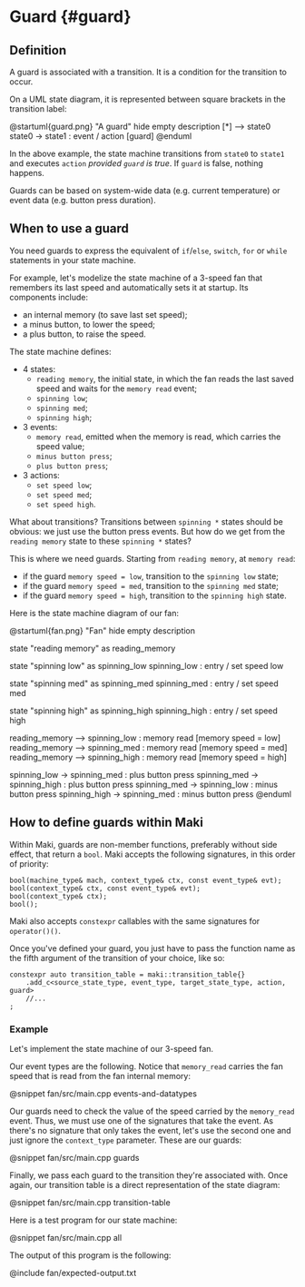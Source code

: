 # Guard {#guard}

## Definition

A guard is associated with a transition. It is a condition for the transition to occur.

On a UML state diagram, it is represented between square brackets in the transition label:

@startuml{guard.png} "A guard"
hide empty description
[*] --> state0
state0 -> state1 : event / action [guard]
@enduml

In the above example, the state machine transitions from `state0` to `state1` and executes `action` *provided `guard` is true*. If `guard` is false, nothing happens.

Guards can be based on system-wide data (e.g. current temperature) or event data (e.g. button press duration).

## When to use a guard

You need guards to express the equivalent of `if`/`else`, `switch`, `for` or `while` statements in your state machine.

For example, let's modelize the state machine of a 3-speed fan that remembers its last speed and automatically sets it at startup. Its components include:

* an internal memory (to save last set speed);
* a minus button, to lower the speed;
* a plus button, to raise the speed.

The state machine defines:

* 4 states:
    * `reading memory`, the initial state, in which the fan reads the last saved speed and waits for the `memory read` event;
    * `spinning low`;
    * `spinning med`;
    * `spinning high`;
* 3 events:
    * `memory read`, emitted when the memory is read, which carries the speed value;
    * `minus button press`;
    * `plus button press`;
* 3 actions:
    * `set speed low`;
    * `set speed med`;
    * `set speed high`.

What about transitions? Transitions between `spinning *` states should be obvious: we just use the button press events. But how do we get from the `reading memory` state to these `spinning *` states?

This is where we need guards. Starting from `reading memory`, at `memory read`:

* if the guard `memory speed = low`, transition to the `spinning low` state;
* if the guard `memory speed = med`, transition to the `spinning med` state;
* if the guard `memory speed = high`, transition to the `spinning high` state.

Here is the state machine diagram of our fan:

@startuml{fan.png} "Fan"
hide empty description

state "reading memory" as reading_memory

state "spinning low" as spinning_low
spinning_low : entry / set speed low

state "spinning med" as spinning_med
spinning_med : entry / set speed med

state "spinning high" as spinning_high
spinning_high : entry / set speed high

reading_memory --> spinning_low : memory read [memory speed = low]
reading_memory --> spinning_med : memory read [memory speed = med]
reading_memory --> spinning_high : memory read [memory speed = high]

spinning_low -> spinning_med : plus button press
spinning_med -> spinning_high : plus button press
spinning_med -> spinning_low : minus button press
spinning_high -> spinning_med : minus button press
@enduml

## How to define guards within Maki

Within Maki, guards are non-member functions, preferably without side effect, that return a `bool`. Maki accepts the following signatures, in this order of priority:

~~~{.cpp}
bool(machine_type& mach, context_type& ctx, const event_type& evt);
bool(context_type& ctx, const event_type& evt);
bool(context_type& ctx);
bool();
~~~

Maki also accepts `constexpr` callables with the same signatures for `operator()()`.

Once you've defined your guard, you just have to pass the function name as the fifth argument of the transition of your choice, like so:

~~~{.cpp}
constexpr auto transition_table = maki::transition_table{}
    .add_c<source_state_type, event_type, target_state_type, action, guard>
    //...
;
~~~

### Example

Let's implement the state machine of our 3-speed fan.

Our event types are the following. Notice that `memory_read` carries the fan speed that is read from the fan internal memory:

@snippet fan/src/main.cpp events-and-datatypes

Our guards need to check the value of the speed carried by the `memory_read` event. Thus, we must use one of the signatures that take the event. As there's no signature that only takes the event, let's use the second one and just ignore the `context_type` parameter. These are our guards:

@snippet fan/src/main.cpp guards

Finally, we pass each guard to the transition they're associated with. Once again, our transition table is a direct representation of the state diagram:

@snippet fan/src/main.cpp transition-table

Here is a test program for our state machine:

@snippet fan/src/main.cpp all

The output of this program is the following:

@include fan/expected-output.txt
